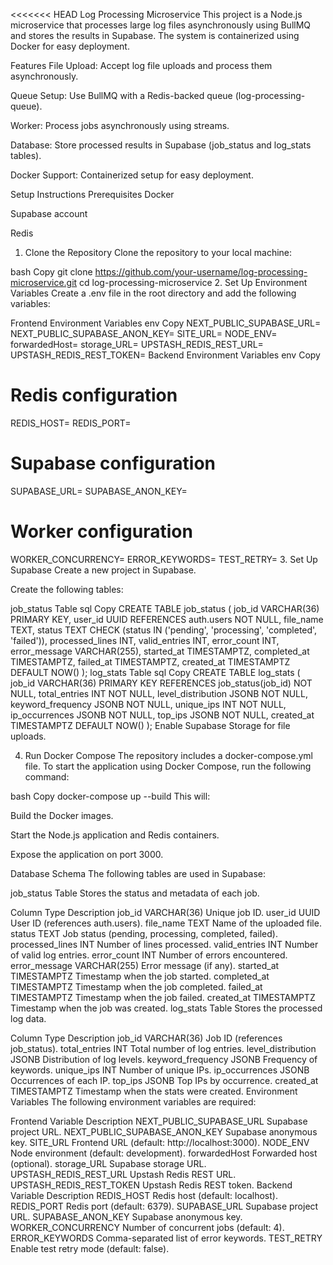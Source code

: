 <<<<<<< HEAD
Log Processing Microservice
This project is a Node.js microservice that processes large log files asynchronously using BullMQ and stores the results in Supabase. The system is containerized using Docker for easy deployment.

Features
File Upload: Accept log file uploads and process them asynchronously.

Queue Setup: Use BullMQ with a Redis-backed queue (log-processing-queue).

Worker: Process jobs asynchronously using streams.

Database: Store processed results in Supabase (job_status and log_stats tables).

Docker Support: Containerized setup for easy deployment.

Setup Instructions
Prerequisites
Docker

Supabase account

Redis

1. Clone the Repository
Clone the repository to your local machine:

bash
Copy
git clone https://github.com/your-username/log-processing-microservice.git
cd log-processing-microservice
2. Set Up Environment Variables
Create a .env file in the root directory and add the following variables:

Frontend Environment Variables
env
Copy
NEXT_PUBLIC_SUPABASE_URL=
NEXT_PUBLIC_SUPABASE_ANON_KEY=
SITE_URL=
NODE_ENV=
forwardedHost=
storage_URL=
UPSTASH_REDIS_REST_URL=
UPSTASH_REDIS_REST_TOKEN=
Backend Environment Variables
env
Copy
# Redis configuration
REDIS_HOST=
REDIS_PORT=

# Supabase configuration
SUPABASE_URL=
SUPABASE_ANON_KEY=

# Worker configuration
WORKER_CONCURRENCY=
ERROR_KEYWORDS=
TEST_RETRY=
3. Set Up Supabase
Create a new project in Supabase.

Create the following tables:

job_status Table
sql
Copy
CREATE TABLE job_status (
  job_id VARCHAR(36) PRIMARY KEY,
  user_id UUID REFERENCES auth.users NOT NULL,
  file_name TEXT,
  status TEXT CHECK (status IN ('pending', 'processing', 'completed', 'failed')),
  processed_lines INT,
  valid_entries INT,
  error_count INT,
  error_message VARCHAR(255),
  started_at TIMESTAMPTZ,
  completed_at TIMESTAMPTZ,
  failed_at TIMESTAMPTZ,
  created_at TIMESTAMPTZ DEFAULT NOW()
);
log_stats Table
sql
Copy
CREATE TABLE log_stats (
  job_id VARCHAR(36) PRIMARY KEY REFERENCES job_status(job_id) NOT NULL,
  total_entries INT NOT NULL,
  level_distribution JSONB NOT NULL,
  keyword_frequency JSONB NOT NULL,
  unique_ips INT NOT NULL,
  ip_occurrences JSONB NOT NULL,
  top_ips JSONB NOT NULL,
  created_at TIMESTAMPTZ DEFAULT NOW()
);
Enable Supabase Storage for file uploads.

4. Run Docker Compose
The repository includes a docker-compose.yml file. To start the application using Docker Compose, run the following command:

bash
Copy
docker-compose up --build
This will:

Build the Docker images.

Start the Node.js application and Redis containers.

Expose the application on port 3000.

Database Schema
The following tables are used in Supabase:

job_status Table
Stores the status and metadata of each job.

Column	Type	Description
job_id	VARCHAR(36)	Unique job ID.
user_id	UUID	User ID (references auth.users).
file_name	TEXT	Name of the uploaded file.
status	TEXT	Job status (pending, processing, completed, failed).
processed_lines	INT	Number of lines processed.
valid_entries	INT	Number of valid log entries.
error_count	INT	Number of errors encountered.
error_message	VARCHAR(255)	Error message (if any).
started_at	TIMESTAMPTZ	Timestamp when the job started.
completed_at	TIMESTAMPTZ	Timestamp when the job completed.
failed_at	TIMESTAMPTZ	Timestamp when the job failed.
created_at	TIMESTAMPTZ	Timestamp when the job was created.
log_stats Table
Stores the processed log data.

Column	Type	Description
job_id	VARCHAR(36)	Job ID (references job_status).
total_entries	INT	Total number of log entries.
level_distribution	JSONB	Distribution of log levels.
keyword_frequency	JSONB	Frequency of keywords.
unique_ips	INT	Number of unique IPs.
ip_occurrences	JSONB	Occurrences of each IP.
top_ips	JSONB	Top IPs by occurrence.
created_at	TIMESTAMPTZ	Timestamp when the stats were created.
Environment Variables
The following environment variables are required:

Frontend
Variable	Description
NEXT_PUBLIC_SUPABASE_URL	Supabase project URL.
NEXT_PUBLIC_SUPABASE_ANON_KEY	Supabase anonymous key.
SITE_URL	Frontend URL (default: http://localhost:3000).
NODE_ENV	Node environment (default: development).
forwardedHost	Forwarded host (optional).
storage_URL	Supabase storage URL.
UPSTASH_REDIS_REST_URL	Upstash Redis REST URL.
UPSTASH_REDIS_REST_TOKEN	Upstash Redis REST token.
Backend
Variable	Description
REDIS_HOST	Redis host (default: localhost).
REDIS_PORT	Redis port (default: 6379).
SUPABASE_URL	Supabase project URL.
SUPABASE_ANON_KEY	Supabase anonymous key.
WORKER_CONCURRENCY	Number of concurrent jobs (default: 4).
ERROR_KEYWORDS	Comma-separated list of error keywords.
TEST_RETRY	Enable test retry mode (default: false).
